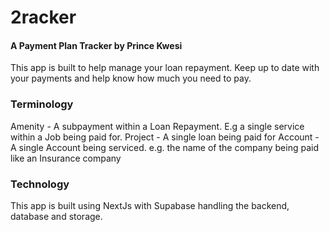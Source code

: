 # 2racker
#### A Payment Plan Tracker by Prince Kwesi

This app is built to help manage your loan repayment. Keep up to date with your payments and help know how much you need to pay.

### Terminology

Amenity -  A subpayment within a Loan Repayment. E.g a single service within a Job being paid for.
Project - A single loan being paid for
Account - A single Account being serviced. e.g. the name of the company being paid like an Insurance company

### Technology

This app is built using NextJs with Supabase handling the backend, database and storage.
